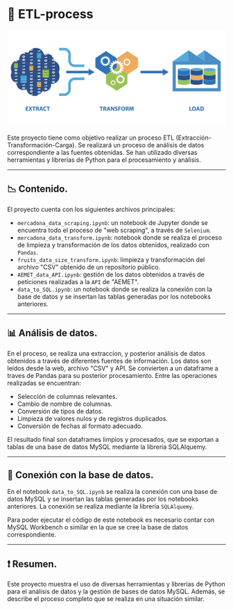 # 🔀 **ETL-process**

![portada](https://github.com/dapafer/ETL-process/blob/main/images/ETL_process.png)

Este proyecto tiene como objetivo realizar un proceso ETL (Extracción-Transformación-Carga). Se realizará un proceso de análisis de datos correspondiente a las fuentes obtenidas. Se han utilizado diversas herramientas y librerías de Python para el procesamiento y análisis.

---
## 📉 **Contenido.**
El proyecto cuenta con los siguientes archivos principales:

- `mercadona_data_scraping.ipynb`: un notebook de Jupyter donde se encuentra todo el proceso de "web scraping", a través de `Selenium`.
- `mercadona_data_transform.ipynb`: notebook donde se realiza el proceso de limpieza y transformación de los datos obtenidos, realizado con `Pandas`.
- `fruits_data_size_transform.ipynb`: limpieza y transformación del archivo "CSV" obtenido de un repositorio público.
- `AEMET_data_API.ipynb`: gestión de los datos obtenidos a través de peticiones realizadas a la `API` de "AEMET".
- `data_to_SQL.ipynb`: un notebook donde se realiza la conexión con la base de datos y se insertan las tablas generadas por los notebooks anteriores.

---
## 📊 **Análisis de datos.**
En el proceso, se realiza una extraccíon, y posterior análisis de datos obtenidos a través de diferentes fuentes de información. Los datos son leídos desde la web, archivo "CSV" y API. Se convierten a un dataframe a traves de Pandas para su posterior procesamiento. Entre las operaciones realizadas se encuentran:

- Selección de columnas relevantes.
- Cambio de nombre de columnas.
- Conversión de tipos de datos.
- Limpieza de valores nulos y de registros duplicados.
- Conversión de fechas al formato adecuado.

El resultado final son dataframes limpios y procesados, que se exportan a tablas de una base de datos MySQL mediante la librería SQLAlquemy.

---
## 🔄 **Conexión con la base de datos.**
En el notebook `data_to_SQL.ipynb` se realiza la conexión con una base de datos MySQL y se insertan las tablas generadas por los notebooks anteriores. La conexión se realiza mediante la librería `SQLAlquemy`.

Para poder ejecutar el código de este notebook es necesario contar con MySQL Workbench o similar en la que se cree la base de datos correspondiente.

---
## ❗️ **Resumen.**
Este proyecto muestra el uso de diversas herramientas y librerías de Python para el análisis de datos y la gestión de bases de datos MySQL. Además, se describe el proceso completo que se realiza en una situación similar.